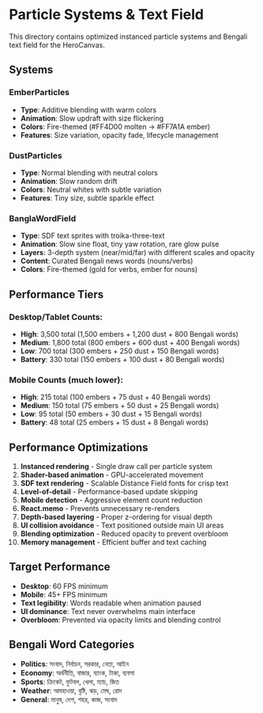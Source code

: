 # Particle Systems & Text Field

This directory contains optimized instanced particle systems and Bengali text field for the HeroCanvas.

## Systems

### EmberParticles
- **Type**: Additive blending with warm colors
- **Animation**: Slow updraft with size flickering
- **Colors**: Fire-themed (#FF4D00 molten → #FF7A1A ember)
- **Features**: Size variation, opacity fade, lifecycle management

### DustParticles  
- **Type**: Normal blending with neutral colors
- **Animation**: Slow random drift
- **Colors**: Neutral whites with subtle variation
- **Features**: Tiny size, subtle sparkle effect

### BanglaWordField
- **Type**: SDF text sprites with troika-three-text
- **Animation**: Slow sine float, tiny yaw rotation, rare glow pulse
- **Layers**: 3-depth system (near/mid/far) with different scales and opacity
- **Content**: Curated Bengali news words (nouns/verbs)
- **Colors**: Fire-themed (gold for verbs, ember for nouns)

## Performance Tiers

### Desktop/Tablet Counts:
- **High**: 3,500 total (1,500 embers + 1,200 dust + 800 Bengali words)
- **Medium**: 1,800 total (800 embers + 600 dust + 400 Bengali words)  
- **Low**: 700 total (300 embers + 250 dust + 150 Bengali words)
- **Battery**: 330 total (150 embers + 100 dust + 80 Bengali words)

### Mobile Counts (much lower):
- **High**: 215 total (100 embers + 75 dust + 40 Bengali words)
- **Medium**: 150 total (75 embers + 50 dust + 25 Bengali words)
- **Low**: 95 total (50 embers + 30 dust + 15 Bengali words)
- **Battery**: 48 total (25 embers + 15 dust + 8 Bengali words)

## Performance Optimizations

1. **Instanced rendering** - Single draw call per particle system
2. **Shader-based animation** - GPU-accelerated movement
3. **SDF text rendering** - Scalable Distance Field fonts for crisp text
4. **Level-of-detail** - Performance-based update skipping  
5. **Mobile detection** - Aggressive element count reduction
6. **React.memo** - Prevents unnecessary re-renders
7. **Depth-based layering** - Proper z-ordering for visual depth
8. **UI collision avoidance** - Text positioned outside main UI areas
9. **Blending optimization** - Reduced opacity to prevent overbloom
10. **Memory management** - Efficient buffer and text caching

## Target Performance
- **Desktop**: 60 FPS minimum
- **Mobile**: 45+ FPS minimum
- **Text legibility**: Words readable when animation paused
- **UI dominance**: Text never overwhelms main interface
- **Overbloom**: Prevented via opacity limits and blending control

## Bengali Word Categories
- **Politics**: সংবাদ, নির্বাচন, সরকার, নেতা, আইন
- **Economy**: অর্থনীতি, বাজার, ব্যাংক, টাকা, ব্যবসা  
- **Sports**: ক্রিকেট, ফুটবল, খেলা, ম্যাচ, জিত
- **Weather**: আবহাওয়া, বৃষ্টি, ঝড়, মেঘ, রোদ
- **General**: মানুষ, দেশ, শহর, কাজ, সংবাদ